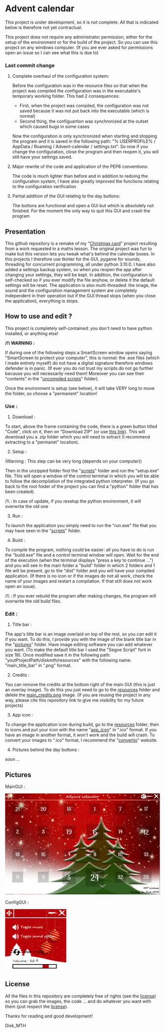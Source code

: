 # Advent calendar
This project is under development, so it is not complete. All that is indicated below is 
therefore not yet contractual.

This project does not require any administrator permission, either for the setup 
of the environment or for the build of the project. So you can use this project 
on any windows computer. (If you are ever asked for permissions open an 
issue so I can see what this is due to)

### Last commit change
 1) Complete overhaul of the configuration system:

    Before the configuration was in the resource files so that when the project was compiled the configuration was in the executable's temporary working folder. 
    This had 2 consequences:
       - First, when the project was compiled, the configuration was not saved because it was not put back into the executable (which is normal)
       - Second thing, the configuartion was synchronized at the outset which caused bugs in some cases
 
    Now the configuration is only synchronized when starting and stopping the program and it is saved in the
    following path: "% USERPROFILE% / AppData / Roaming / Advent-calendar / settings.txt". So now if you change the configuration, close 
    the program and then reopen it, you will still have your settings saved.
 

 2) Major rewrite of the code and application of the PEP8 conventions:

    The code is much lighter than before and in addition to redoing the configuration system, I have also greatly improved the functions relating to the configuration verification


 3) Partial addition of the GUI relating to the day buttons:
    
    The buttons are functional and open a GUi but which is absolutely not finished. For the moment the only way to quit this GUI and crash the program

## Presentation
This github repository is a remake of my "[Christmas card](https://github.com/Disk-MTH/Christmas-card)" project resulting from a work requested in a maths 
lesson. The original project was fun to make but this version lets you tweak what's behind the calendar boxes.  In this projects I therefore use tkinter for the GUI, pygame for sounds, threading for concurrent 
programming, all under python 3.10.0. I have also added a settings backup 
system, so when you reopen the app after changing your settings, they will be 
kept. In addition, the configuration is self-checked so if you ever modify the file 
anyhow, or delete it the default settings will be reset. The application is also 
multi-threaded: the image, the sound and the configuration management 
system are completely independent in their operation but if the GUI thread stops 
(when you close the application), everything is stops.

## How to use and edit ?

This project is completely self-contained: you don't need to have python installed, 
or anything else!

**__/!\ WARNING :__**

If during one of the following steps a SmartScreen window opens saying 
"SmartScreen to protect your computer", this is normal: the .exe files (which I made 
entirely myself) do not have a digital signature therefore windows defender is in panic. 
(If ever you do not trust my scripts do not go further because you will necessarily 
need them! Moreover you can see their "contents" in the "[uncompiled scripts](https://github.com/Disk-MTH/Advent-calendar/tree/master/scripts/uncompiled%20scripts)" folder).

Once the environment is setup (see below), it will take VERY long to move the folder, 
so choose a "permanent" location!

### Use :

1) Download :

To start, above the frame containing the code, there is a green button titled "Code", 
click on it, then on "Download ZIP" (or use [this link](https://github.com/Disk-MTH/Advent-calendar/archive/refs/heads/master.zip)). This will download you a .zip 
folder which you will need to extract (I recommend extracting to a "permanet" location). 

2) Setup :

(Warning : This step can be very long (depends on your computer))

Then in the unzipped folder find the "[scripts](https://github.com/Disk-MTH/Advent-calendar/tree/master/scripts)" folder and run the "setup.exe" 
file. This will open a window of the control terminal in which you will be able to 
follow the decompilation of the integrated python interpreter. (If you go back to 
the root folder of the project you can find a "python" folder that has been 
created).

/!\ : In case of update, if you resetup the python environment, it will overwrite the old 
one

3) Run :

To launch the application you simply need to run the "run.exe" file that you may have 
seen in the "[scripts](https://github.com/Disk-MTH/Advent-calendar/tree/master/scripts)" folder.

4) Build :

To compile the program, nothing could be easier: all you have to do is run the 
"build.exe" file and a control terminal window will open. Wait for the end of the 
execution (when the terminal displays "press a key to continue ...") and you will see in 
the main folder a "build" folder in which 2 folders and 1 file will be present. go to the 
"dist" folder and you will have your compiled application. (If there is no icon or if the 
images do not all work, check the name of your images and restart a compilation. If 
that still does not work open an issue).

/!\ : If you ever rebuild the program after making changes, the program will overwrite 
the old build files.

### Edit :

1) Title bar :

The app's title bar is an image overlaid on top of the rest, so you can edit it if 
you want. To do this, I provide you with the image of the blank title bar in the 
"[pictures](https://github.com/Disk-MTH/Advent-calendar/tree/master/pictures)" folder. Have image editing software you can add whatever you want. 
(To make the default title bar I used the "Segoe Script" font in size 18). Once 
modified save it in the following path: "youtProjectPath/diskmth/resources" 
with the following name: "main_title_bar" in ".png" format.

2) Credits :

You can remove the credits at the bottom right of the main GUI (this is just an 
overlay image). To do this you just need to go to the [resources](https://github.com/Disk-MTH/Advent-calendar/tree/master/diskmth/resources) folder 
and delete the [main_credits.png](https://github.com/Disk-MTH/Advent-calendar/blob/master/diskmth/resources/main_credits.png) image. (If you are reusing the project in any way, 
please cite this repository link to give me visibility for my future projects)

3) App icon :

To change the application icon during build, go to the [resources](https://github.com/Disk-MTH/Advent-calendar/tree/master/diskmth/resources) folder, then to 
icons and put your icon with the name "[app_icon]([resources](https://github.com/Disk-MTH/Advent-calendar/tree/master/diskmth/resources))" in ".ico" format. If you have 
an image in another format, it won't work and the build will crash. To convert 
your images to ".ico" format, I recommend the "[convertio](https://convertio.co/fr/)" website.

4) Pictures behind the day buttons :

soon ...

## Pictures
MainGUI :

![Screenshot 1](pictures/main_gui.png)

ConfigGUI :

![Screenshot 2](pictures/config_gui.png)

## License
All the files in this repository are completely free of rights (see the [license](https://github.com/Disk-MTH/Advent-calendar/blob/master/license.txt)) so 
you can grab the images, the code ... and do whatever you want with them (just 
respect the [license](https://github.com/Disk-MTH/Advent-calendar/blob/master/license.txt)).

Thanks for reading and good development!

Disk_MTH